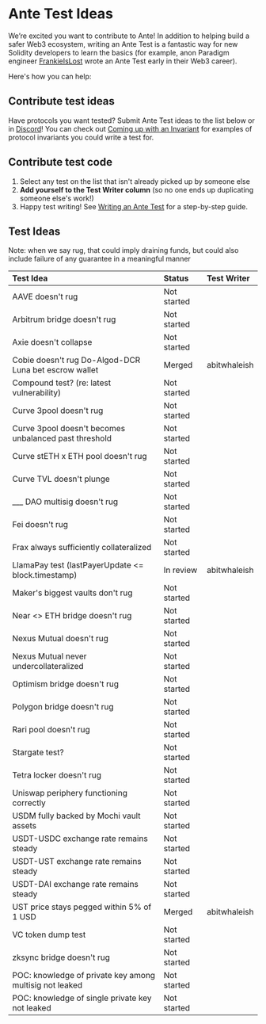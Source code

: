 # Ante Test Ideas

We’re excited you want to contribute to Ante! In addition to helping build a safer Web3 ecosystem, writing an Ante Test is a fantastic way for new Solidity developers to learn the basics (for example, anon Paradigm engineer [FrankieIsLost](https://github.com/FrankieIsLost) wrote an Ante Test early in their Web3 career).

Here's how you can help:

## Contribute test ideas
Have protocols you want tested? Submit Ante Test ideas to the list below or in [Discord](https://discord.gg/ante)! You can check out [Coming up with an Invariant](https://docs.ante.finance/antev05/for-devs/writing-an-ante-test/invariant-ideas) for examples of protocol invariants you could write a test for.

## Contribute test code
1. Select any test on the list that isn't already picked up by someone else
2. **Add yourself to the Test Writer column** (so no one ends up duplicating someone else's work!)
3. Happy test writing! See [Writing an Ante Test](https://docs.ante.finance/antev05/for-devs/writing-an-ante-test) for a step-by-step guide.

## Test Ideas
Note: when we say rug, that could imply draining funds, but could also include failure of any guarantee in a meaningful manner

| Test Idea                                               | Status      | Test Writer  |
| :------------------------------------------------------ | :---------- | :----------- |
| AAVE doesn't rug                                        | Not started |              |
| Arbitrum bridge doesn't rug                             | Not started |              |
| Axie doesn't collapse                                   | Not started |              |
| Cobie doesn't rug Do-Algod-DCR Luna bet escrow wallet   | Merged      | abitwhaleish |
| Compound test? (re: latest vulnerability)               | Not started |              |
| Curve 3pool doesn't rug                                 | Not started |              |
| Curve 3pool doesn't becomes unbalanced past threshold   | Not started |              |
| Curve stETH x ETH pool doesn't rug                      | Not started |              |
| Curve TVL doesn't plunge                                | Not started |              |
| ___ DAO multisig doesn't rug                            | Not started |              |
| Fei doesn't rug                                         | Not started |              |
| Frax always sufficiently collateralized                 | Not started |              |
| LlamaPay test (lastPayerUpdate <= block.timestamp)      | In review   | abitwhaleish |
| Maker's biggest vaults don't rug                        | Not started |              |
| Near <> ETH bridge doesn't rug                          | Not started |              |
| Nexus Mutual doesn't rug                                | Not started |              |
| Nexus Mutual never undercollateralized                  | Not started |              |
| Optimism bridge doesn't rug                             | Not started |              |
| Polygon bridge doesn't rug                              | Not started |              |
| Rari pool doesn't rug                                   | Not started |              |
| Stargate test?                                          | Not started |              |
| Tetra locker doesn't rug                                | Not started |              |
| Uniswap periphery functioning correctly                 | Not started |              |
| USDM fully backed by Mochi vault assets                 | Not started |              |
| USDT-USDC exchange rate remains steady                  | Not started |              |
| USDT-UST exchange rate remains steady                   | Not started |              |
| USDT-DAI exchange rate remains steady                   | Not started |              |
| UST price stays pegged within 5% of 1 USD               | Merged      | abitwhaleish |
| VC token dump test                                      | Not started |              |
| zksync bridge doesn't rug                               | Not started |              |
| POC: knowledge of private key among multisig not leaked | Not started |              |
| POC: knowledge of single private key not leaked         | Not started |              |
